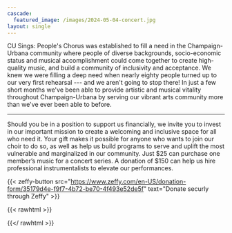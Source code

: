 ```yaml
---
cascade:
  featured_image: /images/2024-05-04-concert.jpg
layout: single
---
```


CU Sings: People's Chorus was established to fill a need in the Champaign-Urbana community where people of diverse backgrounds, socio-economic status and musical accomplishment could come together to create high-quality music, and build a community of inclusivity and acceptance.
We knew we were filling a deep need when nearly eighty people turned up to our very first rehearsal --- and we aren't going to stop there! In just a few short months we've been able to provide artistic and musical vitality throughout Champaign-Urbana by serving our vibrant arts community more than we've ever been able to before.

---

Should you be in a position to support us financially, we invite you to invest in our important mission to create a welcoming and inclusive space for all who need it. Your gift makes it possible for anyone who wants to join our choir to do so, as well as help us build programs to serve and uplift the most vulnerable and marginalized in our community. Just $25 can purchase one member’s music for a concert series. A donation of $150 can help us hire professional instrumentalists to elevate our performances.

{{< zeffy-button src="https://www.zeffy.com/en-US/donation-form/35179d4e-f9f7-4b72-be70-4f493e52de5f" text="Donate securly through Zeffy" >}}

{{< rawhtml >}}
<script src="https://zeffy-scripts.s3.ca-central-1.amazonaws.com/embed-form-script.min.js"></script>
{{</ rawhtml >}}

